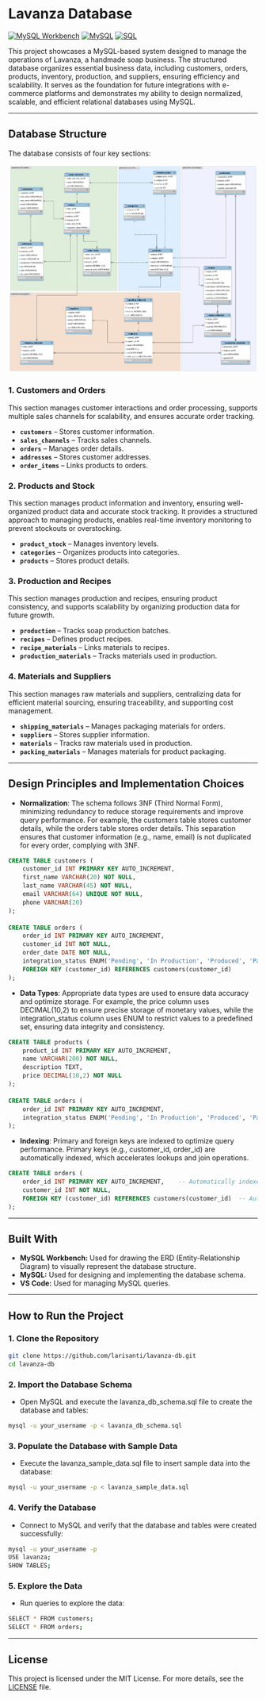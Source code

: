 # Lavanza Database

[![MySQL Workbench](https://img.shields.io/badge/MySQL%20Workbench-orange?logo=mysql&logoColor=white)](https://www.mysql.com/products/workbench/)
[![MySQL](https://img.shields.io/badge/MySQL-00000A?logo=mysql&logoColor=white)](https://www.mysql.com/)
[![SQL](https://img.shields.io/badge/SQL-blue?logo=database&logoColor=white)](https://en.wikipedia.org/wiki/SQL)

This project showcases a MySQL-based system designed to manage the operations of Lavanza, a handmade soap business. The structured database organizes essential business data, including customers, orders, products, inventory, production, and suppliers, ensuring efficiency and scalability. It serves as the foundation for future integrations with e-commerce platforms and demonstrates my ability to design normalized, scalable, and efficient relational databases using MySQL.

---

## Database Structure

The database consists of four key sections:

![The database consists of four key sections.](ERD/lavanza-ERD-sections.png)

### 1. Customers and Orders
This section manages customer interactions and order processing, supports multiple sales channels for scalability, and ensures accurate order tracking.
- **`customers`** – Stores customer information.
- **`sales_channels`** – Tracks sales channels.
- **`orders`** – Manages order details.
- **`addresses`** – Stores customer addresses.
- **`order_items`** – Links products to orders.

### 2. Products and Stock
This section manages product information and inventory, ensuring well-organized product data and accurate stock tracking. It provides a structured approach to managing products, enables real-time inventory monitoring to prevent stockouts or overstocking.
- **`product_stock`** – Manages inventory levels.
- **`categories`** – Organizes products into categories.
- **`products`** – Stores product details.

### 3. Production and Recipes
This section manages production and recipes, ensuring product consistency, and supports scalability by organizing production data for future growth.
- **`production`** – Tracks soap production batches.
- **`recipes`** – Defines product recipes.
- **`recipe_materials`** – Links materials to recipes.
- **`production_materials`** – Tracks materials used in production.

### 4. Materials and Suppliers
This section manages raw materials and suppliers, centralizing data for efficient material sourcing, ensuring traceability, and supporting cost management.
- **`shipping_materials`** – Manages packaging materials for orders.
- **`suppliers`** – Stores supplier information.
- **`materials`** – Tracks raw materials used in production.
- **`packing_materials`** – Manages materials for product packaging.

---

## Design Principles and Implementation Choices

- **Normalization**: The schema follows 3NF (Third Normal Form), minimizing redundancy to reduce storage requirements and improve query performance. For example, the customers table stores customer details, while the orders table stores order details. This separation ensures that customer information (e.g., name, email) is not duplicated for every order, complying with 3NF.

```sql
CREATE TABLE customers (
    customer_id INT PRIMARY KEY AUTO_INCREMENT,
    first_name VARCHAR(20) NOT NULL,
    last_name VARCHAR(45) NOT NULL,
    email VARCHAR(64) UNIQUE NOT NULL,
    phone VARCHAR(20)
);

CREATE TABLE orders (
    order_id INT PRIMARY KEY AUTO_INCREMENT,
    customer_id INT NOT NULL,
    order_date DATE NOT NULL,
    integration_status ENUM('Pending', 'In Production', 'Produced', 'Packed', 'Shipped', 'Delivered', 'Cancelled') DEFAULT 'Pending',
    FOREIGN KEY (customer_id) REFERENCES customers(customer_id)
);
```

- **Data Types**: Appropriate data types are used to ensure data accuracy and optimize storage. For example, the price column uses DECIMAL(10,2) to ensure precise storage of monetary values, while the integration_status column uses ENUM to restrict values to a predefined set, ensuring data integrity and consistency.

```sql
CREATE TABLE products (
    product_id INT PRIMARY KEY AUTO_INCREMENT,
    name VARCHAR(200) NOT NULL,
    description TEXT,
    price DECIMAL(10,2) NOT NULL
);

CREATE TABLE orders (
    order_id INT PRIMARY KEY AUTO_INCREMENT,
    integration_status ENUM('Pending', 'In Production', 'Produced', 'Packed', 'Shipped', 'Delivered', 'Cancelled') DEFAULT 'Pending'
);
```

- **Indexing**: Primary and foreign keys are indexed to optimize query performance. Primary keys (e.g., customer_id, order_id) are automatically indexed, which accelerates lookups and join operations.

```sql
CREATE TABLE orders (
    order_id INT PRIMARY KEY AUTO_INCREMENT,    -- Automatically indexed
    customer_id INT NOT NULL,
    FOREIGN KEY (customer_id) REFERENCES customers(customer_id)  -- Automatically indexed
);
```

---

## Built With

- **MySQL Workbench:** Used for drawing the ERD (Entity-Relationship Diagram) to visually represent the database structure.
- **MySQL:** Used for designing and implementing the database schema.
- **VS Code:** Used for managing MySQL queries.

---

## How to Run the Project

### 1. Clone the Repository
```bash
git clone https://github.com/larisanti/lavanza-db.git
cd lavanza-db
```

### 2. Import the Database Schema
- Open MySQL and execute the lavanza_db_schema.sql file to create the database and tables:
```bash
mysql -u your_username -p < lavanza_db_schema.sql
``` 

### 3. Populate the Database with Sample Data
- Execute the lavanza_sample_data.sql file to insert sample data into the database:
```bash
mysql -u your_username -p < lavanza_sample_data.sql
```
### 4. Verify the Database
- Connect to MySQL and verify that the database and tables were created successfully:
```bash
mysql -u your_username -p
USE lavanza;
SHOW TABLES;
```

### 5. Explore the Data
- Run queries to explore the data:
```bash
SELECT * FROM customers;
SELECT * FROM orders;
```

---

## License
This project is licensed under the MIT License. For more details, see the [LICENSE](LICENSE) file.


